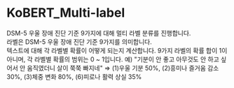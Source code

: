 # KoBERT_Multi-label



DSM-5 우울 장애 진단 기준 9가지에 대해 멀티 라벨 분류를 진행합니다.  
라벨은 DSM-5 우울 장애 진단 기준 9가지를 의미합니다.  
텍스트에 대해 각 라벨별 확률이 어떻게 되는지 계산합니다.
9가지 라벨의 확률 합이 1이 아니며, 각 라벨별 확률의 범위는 0 ~ 1입니다.
예) "기분이 안 좋고 아무것도 안 하고 싶어서 안 움직였더니 살이 쭉쭉 빠지네"
⇒ (1)우울 기분 50%, (2)흥미나 즐거움 감소 30%, (3)체중 변화 80%, (6)피로나 활력 상실 35%
